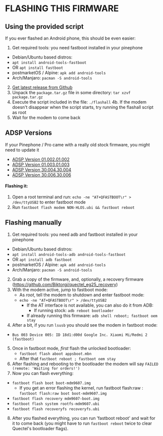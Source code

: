 # FLASHING THIS FIRMWARE

## Using the provided script
If you ever flashed an Android phone, this should be even easier:

1. Get required tools: you need fastboot installed in your pinephone
 - Debian/Ubuntu based distros: 
  - `apt install android-tools-fastboot`
  - OR `apt install fastboot`
 - postmarketOS / Alpine: `apk add android-tools`
 - Arch/Manjaro: `pacman -S android-tools`

2. [Get latest release from Github](https://github.com/Biktorgj/pinephone_modem_sdk/releases/latest)
3. Unpack the `package.tar.gz` file in some directory: `tar xzvf package.tar.gz`
4. Execute the script included in the file: `./flashall`
4b. If the modem doesn't disappear when the script starts, try running the flashall script as root
5. Wait for the modem to come back

## ADSP Versions
If your Pinephone / Pro came with a really old stock firmware, you might need to update it

* [ADSP Version 01.002.01.002](https://github.com/Biktorgj/quectel_eg25_recovery/raw/EG25GGBR07A08M2G_01.002.01.002/update/NON-HLOS.ubi)
* [ADSP Version 01.003.01.003](https://github.com/Biktorgj/quectel_eg25_recovery/raw/EG25GGBR07A08M2G_01.003.01.003/update/NON-HLOS.ubi) 
* [ADSP Version 30.004.30.004](https://github.com/Biktorgj/quectel_eg25_recovery/raw/EG25GGBR07A08M2G_30.004.30.004/update/NON-HLOS.ubi)
* [ADSP Version 30.006.30.006](https://github.com/Biktorgj/quectel_eg25_recovery/raw/EG25GGBR07A08M2G_30.006.30.006/update/NON-HLOS.ubi)
#### Flashing it:
1. Open a root terminal and run: `echo -ne "AT+QFASTBOOT\r" > /dev/ttyUSB2` to enter fastboot mode
2. Run `fastboot flash modem NON-HLOS.ubi && fastboot reboot`


## Flashing manually
1. Get required tools: you need adb and fastboot installed in your pinephone
 - Debian/Ubuntu based distros: 
  - `apt install android-tools-adb android-tools-fastboot`
  - OR `apt install adb fastboot`
 - postmarketOS / Alpine: `apk add android-tools`
 - Arch/Manjaro: `pacman -S android-tools`
2. Grab a copy of the firmware, and, optionally, a recovery firmware (https://github.com/Biktorgj/quectel_eg25_recovery)
3. With the modem active, jump to fastboot mode:
	* As *root*, tell the modem to shutdown and enter fastboot mode: 
    - `echo -ne "AT+QFASTBOOT\r" > /dev/ttyUSB2`
	  * If the AT interface is not available, you can also do it from ADB:
		  - If running stock: `adb reboot bootloader`
      - If already running this firmware: `adb shell reboot; fastboot oem stay`
4. After a bit, if you run `lsusb` you should see the modem in fastboot mode:
 - `Bus 003 Device 005: ID 18d1:d00d Google Inc. Xiaomi Mi/Redmi 2 (fastboot)`
5. Once in fastboot mode, *first* flash the unlocked bootloader:
   * `fastboot flash aboot appsboot.mbn`
   * After that `fastboot reboot ; fastboot oem stay`
6. After flashing and rebooting to the bootloader the modem will say `FAILED (remote: 'Waiting for orders!')`
7. Now you can flash everything:
  * `fastboot flash boot boot-mdm9607.img`
    * If you get an error flashing the kernel, run fastboot flash:raw : `fastboot flash:raw boot boot-mdm9607.img`
  * `fastboot flash recovery mdm9607-boot.img`
  * `fastboot flash system rootfs-mdm9607.ubi`
  * `fastboot flash recoveryfs recoveryfs.ubi`
8. After you flashed everything, you can run 'fastboot reboot' and wait for it to come back (you might have to run `fastboot reboot` twice to clear Quectel's bootloader flags).

